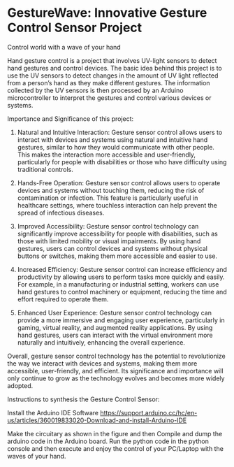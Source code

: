# GestureWave: Innovative Gesture Control Sensor Project
Control world with a wave of your hand

Hand gesture control is a project that involves UV-light sensors to detect hand gestures and control devices. The basic idea behind this project is to use the UV sensors to detect changes in the amount of UV light reflected from a person’s hand as they make different gestures. The information collected
by the UV sensors is then processed by an Arduino microcontroller to interpret the gestures and control various devices or systems.

Importance and Significance of this project:

1) Natural and Intuitive Interaction: Gesture sensor control allows users to interact with devices and systems using natural and intuitive hand gestures, similar to how they would communicate with other people. This makes the interaction more accessible and user-friendly, particularly for people with disabilities or those who have difficulty using traditional controls.

2) Hands-Free Operation: Gesture sensor control allows users to operate devices and systems without touching them, reducing the risk of contamination or infection. This feature is particularly useful in healthcare settings, where touchless interaction can help prevent the spread of infectious diseases.

3) Improved Accessibility: Gesture sensor control technology can significantly improve accessibility for people with disabilities, such as those with limited mobility or visual impairments. By using hand gestures, users can control devices and systems without physical buttons or switches, making them more accessible and easier to use.

4) Increased Efficiency: Gesture sensor control can increase efficiency and productivity by allowing users to perform tasks more quickly and easily. For example, in a manufacturing or industrial setting, workers can use hand gestures to control machinery or equipment, reducing the time and effort required to operate them.

5) Enhanced User Experience: Gesture sensor control technology can provide a more immersive and engaging user experience, particularly in gaming, virtual reality, and augmented reality applications. By using hand gestures, users can interact with the virtual environment more naturally and intuitively, enhancing the overall experience.

Overall, gesture sensor control technology has the potential to revolutionize the way we interact with devices and systems, making them more accessible, user-friendly, and efficient. Its significance and importance will only continue to grow as the technology evolves and becomes more widely adopted.

Instructions to synthesis the Gesture Control Sensor:

Install the Arduino IDE Software https://support.arduino.cc/hc/en-us/articles/360019833020-Download-and-install-Arduino-IDE

Make the circuitary as shown in the figure and then Compile and dump the arduino code in the Arduino board. Run the python code in the python console and then execute and enjoy the control of your PC/Laptop with the waves of your hand.
